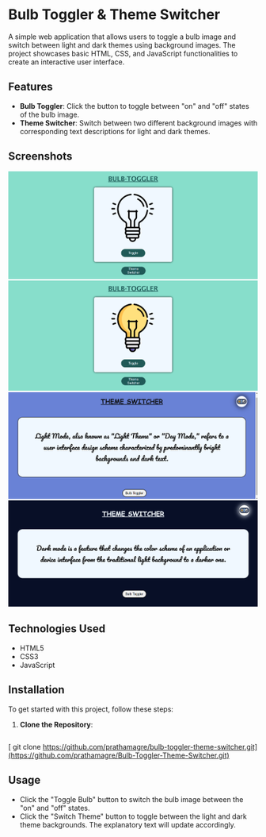 # Bulb Toggler & Theme Switcher

A simple web application that allows users to toggle a bulb image and switch between light and dark themes using background images. The project showcases basic HTML, CSS, and JavaScript functionalities to create an interactive user interface.

## Features

- **Bulb Toggler**: Click the button to toggle between "on" and "off" states of the bulb image.
- **Theme Switcher**: Switch between two different background images with corresponding text descriptions for light and dark themes.

## Screenshots

![Light Bulb Off](/screenshot/bulb-off.png)
![Light Bulb On](/screenshot/bulb-on.png)
![Light Theme Background](/screenshot/light-theme.png)
![Dark Theme Background](/screenshot/dark-theme.png)

## Technologies Used

- HTML5
- CSS3
- JavaScript

## Installation

To get started with this project, follow these steps:

1. **Clone the Repository**:
   ```bash
  [ git clone https://github.com/prathamagre/bulb-toggler-theme-switcher.git](https://github.com/prathamagre/Bulb-Toggler-Theme-Switcher.git)
  
## Usage
- Click the "Toggle Bulb" button to switch the bulb image between the "on" and "off" states.
- Click the "Switch Theme" button to toggle between the light and dark theme backgrounds. The explanatory text will update accordingly.
